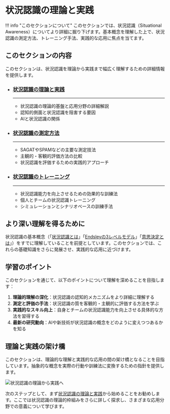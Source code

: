 # 状況認識の理論と実践

!!! info "このセクションについて"
    このセクションでは、状況認識（Situational Awareness）についてより詳細に掘り下げます。基本概念を理解した上で、状況認識の測定方法、トレーニング手法、実践的な応用に焦点を当てます。

## このセクションの内容

このセクションは、状況認識を理論から実践まで幅広く理解するための詳細情報を提供します。

<div class="grid cards" markdown>

- ### [状況認識の理論と実践](./sa-guide.md)

    ---

    - 状況認識の理論的基盤と応用分野の詳細解説
    - 認知的側面と状況認識を阻害する要因
    - AIと状況認識の関係

- ### [状況認識の測定方法](./measuring-sa.md)
    
    ---
    
    - SAGATやSPAMなどの主要な測定技法
    - 主観的・客観的評価方法の比較
    - 状況認識を評価するための実践的アプローチ

- ### [状況認識のトレーニング](./training-sa.md)
    
    ---
    
    - 状況認識能力を向上させるための効果的な訓練法
    - 個人とチームの状況認識トレーニング
    - シミュレーションとシナリオベースの訓練手法

</div>

## より深い理解を得るために

状況認識の基本概念（「[状況認識とは](../basics/what-is-sa.md)」「[Endsleyの3レベルモデル](../basics/endsley-model.md)」「[意思決定とは](../basics/decision-making.md)」）をすでに理解していることを前提としています。このセクションでは、これらの基礎知識をさらに発展させ、実践的な応用に近づけます。

## 学習のポイント

このセクションを通じて、以下のポイントについて理解を深めることを目指します：

1. **理論的理解の深化**：状況認識の認知的メカニズムをより詳細に理解する
2. **測定と評価の手法**：状況認識の質を客観的・主観的に評価する方法を学ぶ
3. **実践的なスキル向上**：自身とチームの状況認識能力を向上させる具体的な方法を習得する
4. **最新の研究動向**：AIや新技術が状況認識の概念をどのように変えつつあるかを知る

## 理論と実践の架け橋

このセクションは、理論的な理解と実践的な応用の間の架け橋となることを目指しています。抽象的な概念を実際の行動や訓練法に変換するための指針を提供します。

![状況認識の理論から実践へ](../assets/images/theory-to-practice.png)

次のステップとして、まず[状況認識の理論と実践](./sa-guide.md)から始めることをお勧めします。ここでは状況認識の理論的枠組みをさらに詳しく探求し、さまざまな応用分野での意義について学びます。